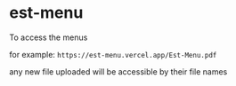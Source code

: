 # est-menu

To access the menus

for example: `https://est-menu.vercel.app/Est-Menu.pdf`

any new file uploaded will be accessible by their file names
